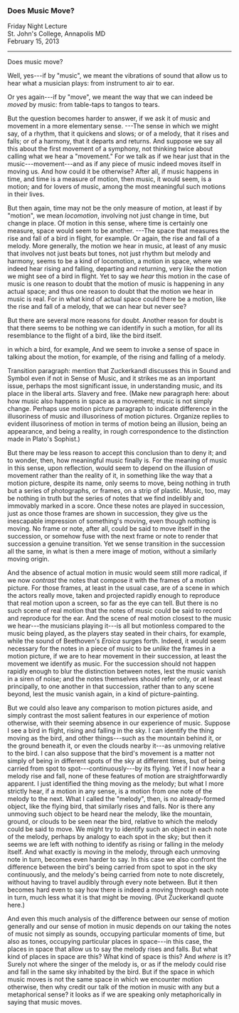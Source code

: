 ### Does Music Move?  

Friday Night Lecture  
St. John's College, Annapolis MD  
February 15, 2013

***

Does music move? 

Well, yes---if by "music", we meant the
vibrations of sound that allow us to hear what a
musician plays: from instrument to air to ear.

Or yes again---if by "move", we meant the way that we
can indeed be *moved* by music: from table-taps to
tangos to tears.

But the question becomes harder to answer, if we
ask it of music and movement in a more elementary
sense. ---The sense in which we might say, of
a rhythm, that it quickens and slows; or of a
melody, that it rises and falls; or of a harmony,
that it departs and returns. And suppose we say
all this about the first movement of a symphony,
not thinking twice about calling what we hear a
"movement." For we talk as if we hear just that
in the music---movement---and as if any piece of
music indeed moves itself in moving us. And how
could it be otherwise? After all, if music happens in time,
and time is a measure of motion, then
music, it would seem, is a motion; and for lovers
of music, among the most meaningful such motions
in their lives.

But then again, time may not be the only measure
of motion, at least if by "motion", we mean
*locomotion*, involving not just change in time, but
change in place. Of motion in this sense, where
time is certainly one measure, space would seem to
be another. ---The space that measures the rise and
fall of a bird in flight, for example. Or again,
the rise and fall of a melody. More generally,
the motion we hear in music, at least of any
music that involves not just beats but tones, not
just rhythm but melody and harmony, seems to be
a kind of locomotion, a motion in space, where
we indeed hear rising and falling, departing and
returning, very like the motion we might see of a
bird in flight. Yet to say we *hear* this motion
in the case of music is one reason
to doubt that the motion of music is happening in
any actual space; and thus one reason to doubt
that the motion we hear in music is real. For in what kind
of actual space could there be a motion, like the rise and
fall of a melody, that we can hear but never see? 

But there are several more reasons for doubt. Another
reason for doubt is that there seems to be nothing
we can identify in such a motion, for all its
resemblance to the flight of a bird, like the bird
itself.

in which a bird, for
example, And we seem to invoke a sense of space
in talking about the motion, for example, of the
rising and falling of a melody.

Transition paragraph: mention that Zuckerkandl
discusses this in Sound and Symbol even if not
in Sense of Music, and it strikes me as an
important issue, perhaps the most significant
issue, in understanding music, and its place in
the liberal arts. Slavery and free. (Make new
paragraph here: about how music also happens in
space as a movement; music is not simply change.
Perhaps use motion picture paragraph to indicate
difference in the illusoriness of music and
illusoriness of motion pictures. Organize replies
to evident illusoriness of motion in terms of
motion being an illusion, being an appearance, and
being a reality, in rough correspondence to the
distinction made in Plato's Sophist.)

But there may be less reason to accept this
conclusion than to deny it; and to wonder, then,
how meaningful music finally is. For the meaning
of music in this sense, upon reflection, would
seem to depend on the illusion of movement rather
than the reality of it, in something like the way
that a motion picture, despite its name, only
seems to move, being nothing in truth but a series
of photographs, or frames, on a strip of plastic.
Music, too, may be nothing in truth but the series
of notes that we find indelibly and immovably
marked in a score. Once these notes are played
in succession, just as once those frames are
shown in succession, they give us the inescapable
impression of something's moving, even though
nothing is moving. No frame or note, after all,
could be said to move itself in the succession,
or somehow fuse with the next frame or note to
render that succession a genuine transition. Yet we
sense transition in the succession all the same,
in what is then a mere image of motion, without a
similarly moving origin.

And the absence of actual motion in music would
seem still more radical, if we now *contrast*
the notes that compose it with the frames of a
motion picture. For those frames, at least in the
usual case, are of a scene in which the actors
really move, taken and projected rapidly enough to
reproduce that real motion upon a screen, so far
as the eye can tell. But there is no such scene of
real motion that the notes of music could be said
to record and reproduce for the ear. And the scene
of real motion closest to the music we hear---the
musicians playing it---is all but motionless
compared to the music being played, as the players
stay seated in their chairs, for example, while
the sound of Beethoven's *Eroica* surges forth.
Indeed, it would seem necessary for the notes
in a piece of music to be *unlike* the frames
in a motion picture, if we are to hear movement
in their succession, at least the movement we
identify as music. For the succession should not
happen rapidly enough to blur the distinction
between notes, lest the music vanish in a siren
of noise; and the notes themselves should refer
only, or at least principally, to one another
in that succession, rather than to any scene
beyond, lest the music vanish again, in a kind of
picture-painting.

But we could also leave any comparison to motion
pictures aside, and simply contrast the most
salient features in our experience of motion
otherwise, with their seeming absence in our
experience of music. Suppose I see a bird in
flight, rising and falling in the sky. I can
identify the thing moving as the bird, and other
things---such as the mountain behind it, or the
ground beneath it, or even the clouds nearby
it---as unmoving relative to the bird. I can also
suppose that the bird's movement is a matter not
simply of being in different spots of the sky at
different times, but of being carried from spot
to spot---continuously---by its flying. Yet if I
now hear a melody rise and fall, none of these
features of motion are straightforwardly apparent.
I just identified the thing moving as the melody;
but what I more strictly hear, if a motion in any
sense, is a motion from one note of the melody to
the next. What I called the "melody", then, is
no already-formed object, like the flying bird,
that similarly rises and falls. Nor is there any
unmoving such object to be heard near the melody,
like the mountain, ground, or clouds to be seen
near the bird, relative to which the melody could
be said to move. We might try to identify such
an object in each note of the melody, perhaps by
analogy to each spot in the sky; but then it seems
we are left with nothing to identify as rising or
falling in the melody itself. And what exactly
is *moving* in the melody, through each unmoving
note in turn, becomes even harder to say. In this
case we also confront the difference between the
bird's being carried from spot to spot in the
sky continuously, and the melody's being carried
from note to note discretely, without having to
travel audibly through every note between.  But it then becomes
hard even to say how there is indeed a moving through
each note in turn, much less what it is that might be
moving. (Put Zuckerkandl quote here.) 

And even this much analysis of the
difference between our sense of motion generally and our
sense of motion in music depends on our taking the notes of
music not simply as sounds, occupying particular moments of
time, but also as tones, occupying particular places in
space---in this case, the places in space that allow us to
say the melody rises and falls. But what kind of places
in space are this? What kind of space is this? And *where* is
it? Surely not where the singer of the melody is, or as if the
melody could rise and fall in the same sky inhabited by the
bird. But if the space in which music moves is not the same
space in which we encounter motion otherwise, then why
credit our talk of the motion in music with any but a
metaphorical sense? it looks
as if we are speaking only metaphorically in saying that
music moves. 
